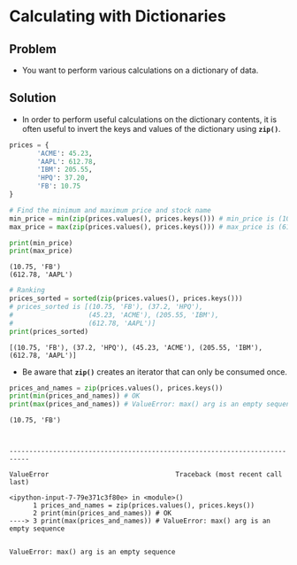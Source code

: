 
# Calculating with Dictionaries

## Problem

- You want to perform various calculations on a dictionary of data.

## Solution
- In order to perform useful calculations on the dictionary contents, it is often useful to invert the keys and values of the dictionary using __`zip()`__.


```python
prices = {
       'ACME': 45.23,
       'AAPL': 612.78,
       'IBM': 205.55,
       'HPQ': 37.20,
       'FB': 10.75
}
```


```python
# Find the minimum and maximum price and stock name
min_price = min(zip(prices.values(), prices.keys())) # min_price is (10.75, 'FB')
max_price = max(zip(prices.values(), prices.keys())) # max_price is (612.78, 'AAPL')

print(min_price)
print(max_price)
```

    (10.75, 'FB')
    (612.78, 'AAPL')



```python
# Ranking
prices_sorted = sorted(zip(prices.values(), prices.keys())) 
# prices_sorted is [(10.75, 'FB'), (37.2, 'HPQ'),
#                   (45.23, 'ACME'), (205.55, 'IBM'),
#                   (612.78, 'AAPL')]
print(prices_sorted)
```

    [(10.75, 'FB'), (37.2, 'HPQ'), (45.23, 'ACME'), (205.55, 'IBM'), (612.78, 'AAPL')]


- Be aware that __`zip()`__ creates an iterator that can only be consumed once.


```python
prices_and_names = zip(prices.values(), prices.keys()) 
print(min(prices_and_names)) # OK
print(max(prices_and_names)) # ValueError: max() arg is an empty sequence

```

    (10.75, 'FB')



    ---------------------------------------------------------------------------

    ValueError                                Traceback (most recent call last)

    <ipython-input-7-79e371c3f80e> in <module>()
          1 prices_and_names = zip(prices.values(), prices.keys())
          2 print(min(prices_and_names)) # OK
    ----> 3 print(max(prices_and_names)) # ValueError: max() arg is an empty sequence
    

    ValueError: max() arg is an empty sequence

